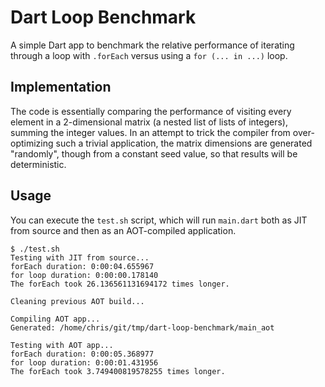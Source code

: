 # Dart Loop Benchmark

A simple Dart app to benchmark the relative performance of iterating through a
loop with `.forEach` versus using a `for (... in ...)` loop.

## Implementation

The code is essentially comparing the performance of visiting every element in a
2-dimensional matrix (a nested list of lists of integers), summing the integer
values. In an attempt to trick the compiler from over-optimizing such a trivial
application, the matrix dimensions are generated "randomly", though from a
constant seed value, so that results will be deterministic.

## Usage

You can execute the `test.sh` script, which will run `main.dart` both as JIT
from source and then as an AOT-compiled application.

```
$ ./test.sh
Testing with JIT from source...
forEach duration: 0:00:04.655967
for loop duration: 0:00:00.178140
The forEach took 26.136561131694172 times longer.

Cleaning previous AOT build...

Compiling AOT app...
Generated: /home/chris/git/tmp/dart-loop-benchmark/main_aot

Testing with AOT app...
forEach duration: 0:00:05.368977
for loop duration: 0:00:01.431956
The forEach took 3.749400819578255 times longer.
```
